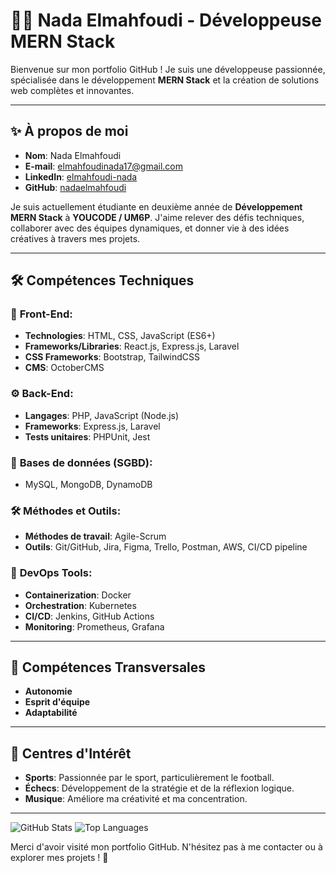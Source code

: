 # 👩‍💻 Nada Elmahfoudi - Développeuse MERN Stack

Bienvenue sur mon portfolio GitHub !
Je suis une développeuse passionnée, spécialisée dans le développement **MERN Stack** et la création de solutions web complètes et innovantes. 

---

## ✨ À propos de moi

- **Nom**: Nada Elmahfoudi  
- **E-mail**: [elmahfoudinada17@gmail.com](mailto:elmahfoudinada17@gmail.com)  
- **LinkedIn**: [elmahfoudi-nada](https://linkedin.com/in/elmahfoudi-nada)  
- **GitHub**: [nadaelmahfoudi](https://github.com/nadaelmahfoudi)  

Je suis actuellement étudiante en deuxième année de **Développement MERN Stack** à **YOUCODE / UM6P**. J'aime relever des défis techniques, collaborer avec des équipes dynamiques, et donner vie à des idées créatives à travers mes projets.

---

## 🛠️ Compétences Techniques

### 🎨 **Front-End:**
- **Technologies**: HTML, CSS, JavaScript (ES6+)
- **Frameworks/Libraries**: React.js, Express.js, Laravel
- **CSS Frameworks**: Bootstrap, TailwindCSS
- **CMS**: OctoberCMS

### ⚙️ **Back-End:**
- **Langages**: PHP, JavaScript (Node.js)
- **Frameworks**: Express.js, Laravel
- **Tests unitaires**: PHPUnit, Jest

### 💾 **Bases de données (SGBD):**
- MySQL, MongoDB, DynamoDB

### 🛠️ **Méthodes et Outils:**
- **Méthodes de travail**: Agile-Scrum
- **Outils**: Git/GitHub, Jira, Figma, Trello, Postman, AWS, CI/CD pipeline

### 🚀 **DevOps Tools:**
- **Containerization**: Docker
- **Orchestration**: Kubernetes
- **CI/CD**: Jenkins, GitHub Actions
- **Monitoring**: Prometheus, Grafana

---

## 🌟 Compétences Transversales

- **Autonomie**
- **Esprit d'équipe**
- **Adaptabilité**

---

## 🎯 Centres d'Intérêt

- **Sports**: Passionnée par le sport, particulièrement le football.
- **Échecs**: Développement de la stratégie et de la réflexion logique.
- **Musique**: Améliore ma créativité et ma concentration.

---

![GitHub Stats](https://github-readme-stats.vercel.app/api?username=nadaelmahfoudi&show_icons=true&theme=radical)
![Top Languages](https://github-readme-stats.vercel.app/api/top-langs/?username=nadaelmahfoudi&layout=compact&theme=radical)

Merci d'avoir visité mon portfolio GitHub. N'hésitez pas à me contacter ou à explorer mes projets ! 🙌
